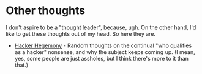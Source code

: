 # Other thoughts

I don't aspire to be a "thought leader", because, ugh. On the other hand, I'd like to get these
thoughts out of my head. So here they are.

 * [Hacker Hegemony](hacker_hegemony.md) - Random thoughts on the continual "who qualifies as a hacker" nonsense, and 
 why the subject keeps coming up. (I mean, yes, some people are just assholes, but
 I think there's more to it than that.)
